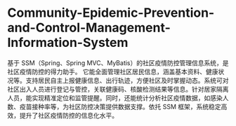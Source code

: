 # Community-Epidemic-Prevention-and-Control-Management-Information-System
基于 SSM（Spring、Spring MVC、MyBatis）的社区疫情防控管理信息系统，是社区疫情防控的得力助手。  它能全面管理社区居民信息，涵盖基本资料、健康状况等。支持居民自主上报健康信息、出行轨迹，方便社区及时掌握动态。系统可对社区出入人员进行登记与管控，关联健康码、核酸检测结果等信息。针对居家隔离人员，能实现精准定位和监管提醒。同时，还能统计分析社区疫情数据，如感染人数、疫苗接种率等，为社区防控决策提供数据支撑。依托 SSM 框架，系统稳定高效，提升了社区疫情防控的信息化水平。 
